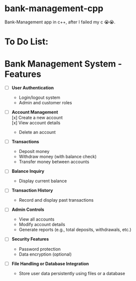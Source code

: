 # bank-management-cpp
Bank-Management app in c++, after I failed my c 😭😭.

# To Do List:
# Bank Management System - Features  

- [ ] **User Authentication**  
   - Login/logout system  
   - Admin and customer roles  

- [ ] **Account Management**  
   [x] Create a new account  
   [x] View account details  
   - Delete an account  

- [ ] **Transactions**  
   - Deposit money  
   - Withdraw money (with balance check)  
   - Transfer money between accounts  

- [ ] **Balance Inquiry**  
   - Display current balance  

- [ ] **Transaction History**  
   - Record and display past transactions  

- [ ] **Admin Controls**  
   - View all accounts  
   - Modify account details  
   - Generate reports (e.g., total deposits, withdrawals, etc.)  

- [ ] **Security Features**  
   - Password protection  
   - Data encryption (optional)  

- [ ] **File Handling or Database Integration**  
   - Store user data persistently using files or a database  
